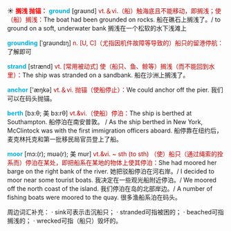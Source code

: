 ☀ <font color="red">**搁浅 抛锚：**</font>
<font color="sky blue">**ground**</font> [ɡraʊnd] 
<font color="#c00000">vt.＆vi.（船）触海底且不能移动，即搁浅；使（船）搁浅：</font>The boat had been grounded on rocks. 船在礁石上搁浅了。/ to ground on a soft, underwater bank 搁浅在一个松软的水下浅滩上
           
<font color="sky blue">**grounding**</font> [ˈgraʊndɪŋ]
<font color="#c00000">n. [U, C]（尤指因机件故障等导致的）船只的留港停航：</font>了解即可

<font color="sky blue">**strand**</font> [strænd]
<font color="#c00000">vt. [常用被动式] 使（船只、鱼、鲸等）搁浅（而不能回到水里）：</font>The ship was stranded on a sandbank. 船在沙洲上搁浅了。

<font color="sky blue">**anchor**</font> ['æŋkə] 
<font color="#c00000">vt.＆vi. 抛锚（使船停止）：</font>We could anchor off the pier. 我们可以在码头抛锚。
           
<font color="sky blue">**berth**</font> [bɜ:θ; 美 bɜ:rθ]
<font color="#c00000">vt.&vi.（使船）停泊：</font>The ship is berthed at Southampton. 船停泊在南安普敦。 / As the ship berthed in New York, McClintock was with the first immigration officers aboard. 船停靠在纽约后，麦克林托克和第一批移民局官员登上了船。
           
<font color="sky blue">**moor**</font> [mɔ:(r); mʊə(r); 美 mʊr]
<font color="#c00000">vt.&vi. ~ sth (to sth) （使）船只（通过绳索的拴系而）停泊在某处，即把船系在某地的物体上使其停泊：</font>She had moored her barge on the right bank of the river. 她把驳船停泊在河右岸。/ I decided to moor near some tourist boats. 我决定在一些观光船附近停泊。/ We moored off the north coast of the island. 我们停泊在岛的北部岸边。/ A number of fishing boats were moored to the quay. 很多渔船系泊在码头。
           
周边词汇补充：
· sink可表示击沉船只；
· stranded可指被困的；
· beached可指搁浅的；
· wrecked可指（船只）毁坏的。


